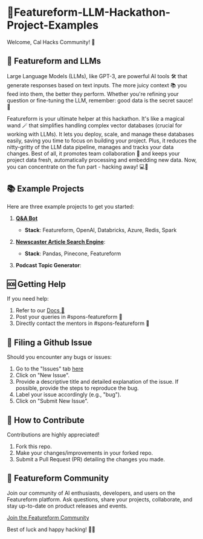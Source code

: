 # 🚀Featureform-LLM-Hackathon-Project-Examples

Welcome, Cal Hacks Community! 🎉

## 🧠 Featureform and LLMs
Large Language Models (LLMs), like GPT-3, are powerful AI tools 🛠️ that generate responses based on text inputs. The more juicy context 📚 you feed into them, the better they perform. Whether you're refining your question or fine-tuning the LLM, remember: good data is the secret sauce! 🌟

Featureform is your ultimate helper at this hackathon. It's like a magical wand 🪄 that simplifies handling complex vector databases (crucial for working with LLMs). It lets you deploy, scale, and manage these databases easily, saving you time to focus on building your project. Plus, it reduces the nitty-gritty of the LLM data pipeline, manages and tracks your data changes. Best of all, it promotes team collaboration 🤝 and keeps your project data fresh, automatically processing and embedding new data. Now, you can concentrate on the fun part - hacking away! 💻🚀

## 📚 Example Projects

Here are three example projects to get you started:

1. [**Q&A Bot**](https://github.com/featureform/LLM-Hackathon-Project-Examples/tree/main/projects/Q%26A%20Chatbot)
    - **Stack**: Featureform, OpenAI, Databricks, Azure, Redis, Spark

2. [**Newscaster Article Search Engine**](https://github.com/featureform/LLM-Hackathon-Project-Examples/tree/shab/project-files/projects/Newscatcher%20Quickstart%20): 
    - **Stack**: Pandas, Pinecone, Featureform

3. **Podcast Topic Generator**: 

## 🆘 Getting Help

If you need help:

1. Refer to our [Docs 📝](https://docs.featureform.com/)
2. Post your queries in #spons-featureform 💬
3. Directly contact the mentors in #spons-featureform 📩

## 🐞 Filing a Github Issue

Should you encounter any bugs or issues:

1. Go to the "Issues" tab [here]()
2. Click on "New Issue".
3. Provide a descriptive title and detailed explanation of the issue. If possible, provide the steps to reproduce the bug.
4. Label your issue accordingly (e.g., "bug").
5. Click on "Submit New Issue".

## 🤝 How to Contribute

Contributions are highly appreciated!

1. Fork this repo.
2. Make your changes/improvements in your forked repo.
3. Submit a Pull Request (PR) detailing the changes you made.

## 🎈 Featureform Community

Join our community of AI enthusiasts, developers, and users on the Featureform platform. Ask questions, share your projects, collaborate, and stay up-to-date on product releases and events.

[Join the Featureform Community](https://join.slack.com/t/featureform-community/shared_invite/zt-xhqp2m4i-JOCaN1vRN2NDXSVif10aQg)

Best of luck and happy hacking! 🎉🚀

